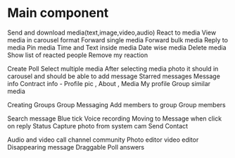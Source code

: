 # Main component

Send and download media(text,image,video,audio)
React to media
View media in carousel format
Forward single media
Forward bulk media
Reply to media
Pin media
Time and Text inside media
Date wise media
Delete media
Show list of reacted people
Remove my reaction

Create Poll
Select multiple media
After selecting media photo it should in carousel and should be able to add message
Starred messages
Message info
Contract info - Profile pic , About , Media
My profile
Group similar media

Creating Groups
Group Messaging
Add members to group
Group members

Search message
Blue tick
Voice recording
Moving to Message when click on reply
Status
Capture photo from system cam
Send Contact

Audio and video call
channel
community
Photo editor
video editor
Disappearing message
Draggable Poll answers
